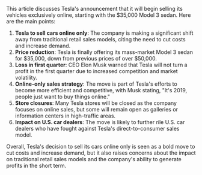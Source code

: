 This article discusses Tesla's announcement that it will begin selling its vehicles exclusively online, starting with the $35,000 Model 3 sedan. Here are the main points:

1. **Tesla to sell cars online only**: The company is making a significant shift away from traditional retail sales models, citing the need to cut costs and increase demand.
2. **Price reduction**: Tesla is finally offering its mass-market Model 3 sedan for $35,000, down from previous prices of over $50,000.
3. **Loss in first quarter**: CEO Elon Musk warned that Tesla will not turn a profit in the first quarter due to increased competition and market volatility.
4. **Online-only sales strategy**: The move is part of Tesla's efforts to become more efficient and competitive, with Musk stating, "It's 2019, people just want to buy things online."
5. **Store closures**: Many Tesla stores will be closed as the company focuses on online sales, but some will remain open as galleries or information centers in high-traffic areas.
6. **Impact on U.S. car dealers**: The move is likely to further rile U.S. car dealers who have fought against Tesla's direct-to-consumer sales model.

Overall, Tesla's decision to sell its cars online only is seen as a bold move to cut costs and increase demand, but it also raises concerns about the impact on traditional retail sales models and the company's ability to generate profits in the short term.